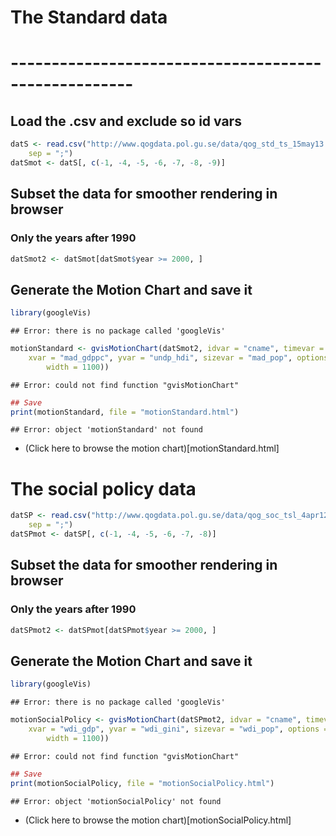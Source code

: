 # The Standard data
# -----------------------------------------------------
## Load the .csv and exclude so id vars


```r
datS <- read.csv("http://www.qogdata.pol.gu.se/data/qog_std_ts_15may13.csv", 
    sep = ";")
datSmot <- datS[, c(-1, -4, -5, -6, -7, -8, -9)]
```


## Subset the data for smoother rendering in browser
### Only the years after 1990

```r
datSmot2 <- datSmot[datSmot$year >= 2000, ]
```


## Generate the Motion Chart and save it

```r
library(googleVis)
```

```
## Error: there is no package called 'googleVis'
```

```r
motionStandard <- gvisMotionChart(datSmot2, idvar = "cname", timevar = "year", 
    xvar = "mad_gdppc", yvar = "undp_hdi", sizevar = "mad_pop", options = list(height = 900, 
        width = 1100))
```

```
## Error: could not find function "gvisMotionChart"
```

```r
## Save
print(motionStandard, file = "motionStandard.html")
```

```
## Error: object 'motionStandard' not found
```


- (Click here to browse the motion chart)[motionStandard.html]


# The social policy data


```r
datSP <- read.csv("http://www.qogdata.pol.gu.se/data/qog_soc_tsl_4apr12.csv", 
    sep = ";")
datSPmot <- datSP[, c(-1, -4, -5, -6, -7, -8)]
```



## Subset the data for smoother rendering in browser
### Only the years after 1990

```r
datSPmot2 <- datSPmot[datSPmot$year >= 2000, ]
```


## Generate the Motion Chart and save it

```r
library(googleVis)
```

```
## Error: there is no package called 'googleVis'
```

```r
motionSocialPolicy <- gvisMotionChart(datSPmot2, idvar = "cname", timevar = "year", 
    xvar = "wdi_gdp", yvar = "wdi_gini", sizevar = "wdi_pop", options = list(height = 900, 
        width = 1100))
```

```
## Error: could not find function "gvisMotionChart"
```

```r
## Save
print(motionSocialPolicy, file = "motionSocialPolicy.html")
```

```
## Error: object 'motionSocialPolicy' not found
```


- (Click here to browse the motion chart)[motionSocialPolicy.html]

